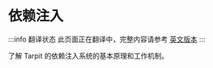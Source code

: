 # 依赖注入

:::info 翻译状态
此页面正在翻译中，完整内容请参考 [英文版本](/docs/core/dependency-injection)
:::

了解 Tarpit 的依赖注入系统的基本原理和工作机制。 